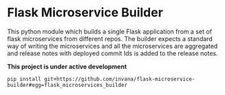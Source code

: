 # Flask Microservice Builder


This python module which builds a single Flask application from
a set of flask microservices from different repos. The builder expects
a standard way of writing the microservices and all the microservices
are aggregated and release notes with deployed commit Ids is added to
the release notes.

**This project is under active development**

```
pip install git+https://github.com/invana/flask-microservice-builder#egg=flask_microservices_builder

```